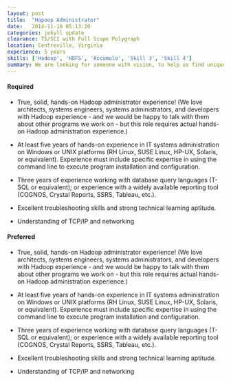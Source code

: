 ```yaml
---
layout: post
title:  "Hapoop Administrator"
date:   2014-11-16 05:13:20
categories: jekyll update
clearance: TS/SCI with Full Scope Polygraph
location: Centreville, Virginia
experience: 5 years
skills: ['Hadoop', 'HDFS', 'Accumulo', 'Skill 3', 'Skill 4']
summary: We are looking for someone with vision, to help us find unique and interesting ways to use Splunk in the IC. This engineer will work as a Splunk product domain expert, supporting the customer. The Splunk Architect will be responsible for the design and implementation of Splunk infrastructure, deployment, products, apps, reports, alerts, and dashboards for the customer. This engineer will manage Splunk knowledge objects (Apps, Dashboards, Saved Searches, Scheduled Searches, Alerts, etc.), and will be tasked with thinking about how to take Splunk and apply it to data, beyond log files.
---
```


#### Required

* True, solid, hands-on Hadoop administrator experience! (We love architects, systems engineers, systems administrators, and developers with Hadoop experience - and we would be happy to talk with them about other programs we work on - but this role requires actual hands-on Hadoop administration experience.)

* At least five years of hands-on experience in IT systems administration on Windows or UNIX platforms (RH Linux, SUSE Linux, HP-UX, Solaris, or equivalent). Experience must include specific expertise in using the command line to execute program installation and configuration.

* Three years of experience working with database query languages (T-SQL or equivalent); or experience with a widely available reporting tool (COGNOS, Crystal Reports, SSRS, Tableau, etc.).

* Excellent troubleshooting skills and strong technical learning aptitude.

* Understanding of TCP/IP and networking

#### Preferred

* True, solid, hands-on Hadoop administrator experience! (We love architects, systems engineers, systems administrators, and developers with Hadoop experience - and we would be happy to talk with them about other programs we work on - but this role requires actual hands-on Hadoop administration experience.)

* At least five years of hands-on experience in IT systems administration on Windows or UNIX platforms (RH Linux, SUSE Linux, HP-UX, Solaris, or equivalent). Experience must include specific expertise in using the command line to execute program installation and configuration.

* Three years of experience working with database query languages (T-SQL or equivalent); or experience with a widely available reporting tool (COGNOS, Crystal Reports, SSRS, Tableau, etc.).

* Excellent troubleshooting skills and strong technical learning aptitude.

* Understanding of TCP/IP and networking